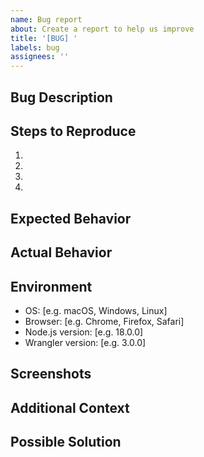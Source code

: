```yaml
---
name: Bug report
about: Create a report to help us improve
title: '[BUG] '
labels: bug
assignees: ''
---
```


## Bug Description
<!-- A clear and concise description of what the bug is. -->

## Steps to Reproduce
<!-- Steps to reproduce the behavior: -->
1. 
2. 
3. 
4. 

## Expected Behavior
<!-- A clear and concise description of what you expected to happen. -->

## Actual Behavior
<!-- What actually happened instead. -->

## Environment
<!-- Please complete the following information: -->
- OS: [e.g. macOS, Windows, Linux]
- Browser: [e.g. Chrome, Firefox, Safari]
- Node.js version: [e.g. 18.0.0]
- Wrangler version: [e.g. 3.0.0]

## Screenshots
<!-- If applicable, add screenshots to help explain your problem. -->

## Additional Context
<!-- Add any other context about the problem here. -->

## Possible Solution
<!-- Optional: If you have any ideas on how to fix the issue, please describe them here. -->